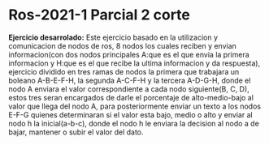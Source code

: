 # Ros-2021-1 Parcial 2 corte 
**Ejercicio desarrolado:**
Este ejercicio basado en la utilizacion y comunicacion de nodos de ros, 8 nodos los cuales reciben y envian informacion(con dos nodos principales A:que es el que envia la primera informacion y H:que es el que recibe la ultima informacion y da respuesta), ejercicio dividido en tres ramas de nodos la primera que trabajara un boleano A-B-E-F-H, la segunda A-C-F-H y la tercera A-D-G-H, donde el nodo A enviara el valor correspondiente a cada nodo siguiente(B, C, D), estos tres seran encargados de darle el porcentaje de alto-medio-bajo al valor que llega del nodo A, para posteriormente enviar un texto a los nodos E-F-G quienes determinaran si el valor esta bajo, medio o alto y enviar al nodo h la inicial(a-b-c), donde el nodo h le enviara la decision al nodo a de bajar, mantener o subir el valor del dato.

